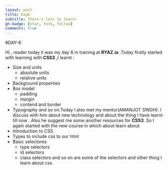 ```yaml
---
layout: post
title: Day6
subtitle: There's lots to learn!
gh-badge: [star, fork, follow]
comments: true
---
```

#DAY-6

Hi , reader today it was my day 6 in training at **RYAZ.io** .Today firstly started with learning with **CSS3** ,I learnt :
* Size and units
    * absolute units
    * relative units
* Background properties
* Box model
    * padding 
    * margin
    * contend and border
* Typography
and so on.Today I also met my mentor(AMANJOT SINGH).  I discuss with him about new technology and about the thing I have learnt till now . Also he suggest me some another resources for **CSS3** .So I again started with the new course in which about learn about:
* Introduction to CSS
* Types to include css to our html
* Basic selectores
    * type selectors
    * id selectors
    * class selectors
and so on are some of the selectors and other thing I learn about css.